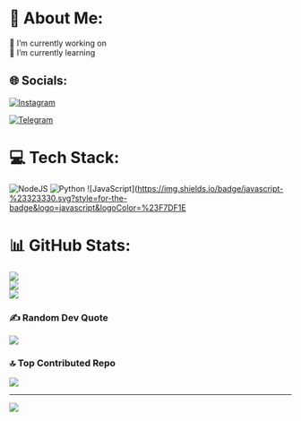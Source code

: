 # 💫 About Me:
🔭 I’m currently working on<br>🌱 I’m currently learning<br>


## 🌐 Socials:
[![Instagram](https://img.shields.io/badge/Instagram-%23E4405F.svg?logo=Instagram&logoColor=white)](https://instagram.com/@mr_uclml) 

[![Telegram](https://img.shields.io/badge/Telegram-%23E4405F.svg?logo=Telegram&logoColor=white)](https://trelegram.com/@mr_uclml)


# 💻 Tech Stack:
![NodeJS](https://img.shields.io/badge/node.js-6DA55F?style=for-the-badge&logo=node.js&logoColor=white) ![Python](https://img.shields.io/badge/python-3670A0?style=for-the-badge&logo=python&logoColor=ffdd54) ![JavaScript](https://img.shields.io/badge/javascript-%23323330.svg?style=for-the-badge&logo=javascript&logoColor=%23F7DF1E

# 📊 GitHub Stats:
![](https://github-readme-stats.vercel.app/api?username=mr-uclml&theme=blue-green&hide_border=false&include_all_commits=true&count_private=true)<br/>
![](https://github-readme-streak-stats.herokuapp.com/?user=mr-uclml&theme=blue-green&hide_border=false)<br/>
![](https://github-readme-stats.vercel.app/api/top-langs/?username=mr-uclml&theme=blue-green&hide_border=false&include_all_commits=true&count_private=true&layout=compact)

### ✍️ Random Dev Quote
![](https://quotes-github-readme.vercel.app/api?type=horizontal&theme=radical)

### 🔝 Top Contributed Repo
![](https://github-contributor-stats.vercel.app/api?username=mr-uclml&limit=5&theme=dark&combine_all_yearly_contributions=true)

---
[![](https://visitcount.itsvg.in/api?id=mr-uclml&icon=0&color=0)](https://visitcount.itsvg.in)

<!-- Proudly created with GPRM ( https://gprm.itsvg.in ) -->
